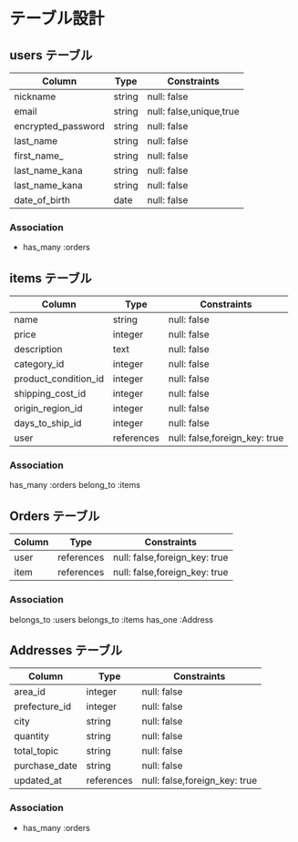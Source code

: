# テーブル設計

## users テーブル

| Column                 | Type    | Constraints    |
| ----------------       | ------  | -----------    |
| nickname               | string  | null: false    |
| email                  | string  | null: false,unique,true |
| encrypted_password     | string  | null: false    |
| last_name              | string  | null: false    |
| first_name_            | string  | null: false    |
| last_name_kana         | string  | null: false    |
| last_name_kana         | string  | null: false    |
| date_of_birth          | date    | null: false    |


### Association
- has_many :orders

## items テーブル

| Column        | Type       | Constraints       |
| ------        | ------     | -----------       |
| name          | string     | null: false       | 
| price         | integer    | null: false       | 
| description   | text       | null: false       | 
| category_id      | integer     | null: false       |
| product_condition_id   | integer |null: false      |
| shipping_cost_id   | integer     | null: false     |
| origin_region_id   | integer     | null: false     |
| days_to_ship_id    | integer     | null: false     |
| user            | references    | null: false,foreign_key: true| 

### Association

has_many :orders
belong_to :items

## Orders テーブル

| Column     | Type       | Constraints |
| -------    | ---------- | ----------- |
| user       | references | null: false,foreign_key: true |
| item       | references | null: false,foreign_key: true |

### Association

belongs_to :users
belongs_to :items
has_one :Address


## Addresses テーブル

| Column        | Type        | Constraints |
| ------        | ----------  | ----------- |
| area_id       | integer     | null: false |
| prefecture_id | integer     | null: false |
| city          | string      | null: false |
| quantity      | string      | null: false |
| total_topic   | string      | null: false |
| purchase_date | string      | null: false |
| updated_at    | references | null: false,foreign_key: true | 

### Association

- has_many :orders

